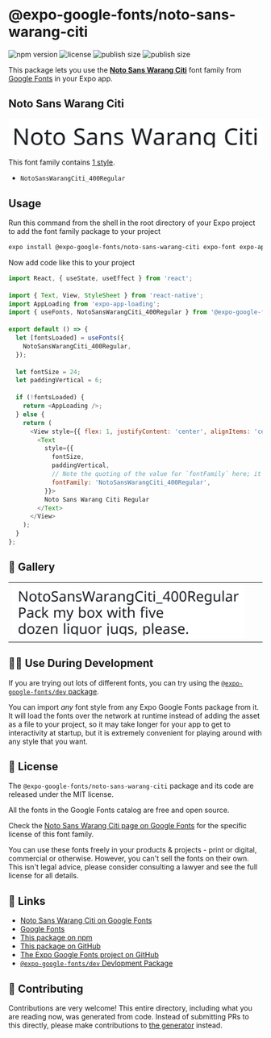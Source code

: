 # @expo-google-fonts/noto-sans-warang-citi

![npm version](https://flat.badgen.net/npm/v/@expo-google-fonts/noto-sans-warang-citi)
![license](https://flat.badgen.net/github/license/expo/google-fonts)
![publish size](https://flat.badgen.net/packagephobia/install/@expo-google-fonts/noto-sans-warang-citi)
![publish size](https://flat.badgen.net/packagephobia/publish/@expo-google-fonts/noto-sans-warang-citi)

This package lets you use the [**Noto Sans Warang Citi**](https://fonts.google.com/specimen/Noto+Sans+Warang+Citi) font family from [Google Fonts](https://fonts.google.com/) in your Expo app.

## Noto Sans Warang Citi

![Noto Sans Warang Citi](./font-family.png)

This font family contains [1 style](#-gallery).

- `NotoSansWarangCiti_400Regular`

## Usage

Run this command from the shell in the root directory of your Expo project to add the font family package to your project
```sh
expo install @expo-google-fonts/noto-sans-warang-citi expo-font expo-app-loading
```

Now add code like this to your project
```js
import React, { useState, useEffect } from 'react';

import { Text, View, StyleSheet } from 'react-native';
import AppLoading from 'expo-app-loading';
import { useFonts, NotoSansWarangCiti_400Regular } from '@expo-google-fonts/noto-sans-warang-citi';

export default () => {
  let [fontsLoaded] = useFonts({
    NotoSansWarangCiti_400Regular,
  });

  let fontSize = 24;
  let paddingVertical = 6;

  if (!fontsLoaded) {
    return <AppLoading />;
  } else {
    return (
      <View style={{ flex: 1, justifyContent: 'center', alignItems: 'center' }}>
        <Text
          style={{
            fontSize,
            paddingVertical,
            // Note the quoting of the value for `fontFamily` here; it expects a string!
            fontFamily: 'NotoSansWarangCiti_400Regular',
          }}>
          Noto Sans Warang Citi Regular
        </Text>
      </View>
    );
  }
};

```

## 🔡 Gallery


||||
|-|-|-|
|![NotoSansWarangCiti_400Regular](./NotoSansWarangCiti_400Regular.ttf.png)||||


## 👩‍💻 Use During Development

If you are trying out lots of different fonts, you can try using the [`@expo-google-fonts/dev` package](https://github.com/expo/google-fonts/tree/master/font-packages/dev#readme).

You can import *any* font style from any Expo Google Fonts package from it. It will load the fonts
over the network at runtime instead of adding the asset as a file to your project, so it may take longer
for your app to get to interactivity at startup, but it is extremely convenient
for playing around with any style that you want.

## 📖 License

The `@expo-google-fonts/noto-sans-warang-citi` package and its code are released under the MIT license.

All the fonts in the Google Fonts catalog are free and open source.

Check the [Noto Sans Warang Citi page on Google Fonts](https://fonts.google.com/specimen/Noto+Sans+Warang+Citi) for the specific license of this font family.

You can use these fonts freely in your products & projects - print or digital, commercial or otherwise. However, you can't sell the fonts on their own. This isn't legal advice, please consider consulting a lawyer and see the full license for all details.

## 🔗 Links

- [Noto Sans Warang Citi on Google Fonts](https://fonts.google.com/specimen/Noto+Sans+Warang+Citi)
- [Google Fonts](https://fonts.google.com/)
- [This package on npm](https://www.npmjs.com/package/@expo-google-fonts/noto-sans-warang-citi)
- [This package on GitHub](https://github.com/expo/google-fonts/tree/master/font-packages/noto-sans-warang-citi)
- [The Expo Google Fonts project on GitHub](https://github.com/expo/google-fonts)
- [`@expo-google-fonts/dev` Devlopment Package](https://github.com/expo/google-fonts/tree/master/font-packages/dev)

## 🤝 Contributing

Contributions are very welcome! This entire directory, including what you are reading now, was generated from code. Instead of submitting PRs to this directly, please make contributions to [the generator](https://github.com/expo/google-fonts/tree/master/packages/generator) instead.
